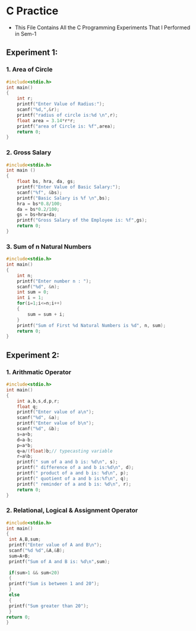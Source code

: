 # C Practice

- This File Contains All the C Programming Experiments That I Performed in Sem-1

## Experiment 1:

### 1. Area of Circle
```c
#include<stdio.h>
int main()
{
    int r;
    printf("Enter Value of Radius:");
    scanf("%d,",&r);
    printf("radius of circle is:%d \n",r);
    float area = 3.14*r*r;
    printf("area of Circle is: %f",area);
    return 0;
}
```
### 2. Gross Salary
```c
#include<stdio.h>
int main ()
{
	float bs, hra, da, gs;
	printf("Enter Value of Basic Salary:");
	scanf("%f", &bs);
	printf("Basic Salary is %f \n",bs);
	hra = bs*0.8/100;
	da = bs*0.2/100;
	gs = bs+hra+da;
	printf("Gross Salary of the Employee is: %f",gs);
	return 0;
}
```
### 3. Sum of n Natural Numbers
```c
#include<stdio.h>
int main() 
{
    int n;
    printf("Enter number n : ");
    scanf("%d", &n);
    int sum = 0;
    int i = 1;
    for(i=1;i<=n;i++)
	{
        sum = sum + i;
    }
    printf("Sum of First %d Natural Numbers is %d", n, sum);
    return 0;
}
```
## Experiment 2:

### 1. Arithmatic Operator
```c
#include<stdio.h>
int main()
{
	int a,b,s,d,p,r;
	float q;
	printf("Enter value of a\n");
    scanf("%d", &a);
    printf("Enter value of b\n");
    scanf("%d", &b);
    s=a+b;
    d=a-b;
    p=a*b;
    q=a/(float)b;// typecasting variable
    r=a%b;
    printf(" sum of a and b is: %d\n", s);
    printf(" difference of a and b is:%d\n", d);
    printf(" product of a and b is: %d\n", p);
    printf(" quotient of a and b is:%f\n", q);
    printf(" reminder of a and b is: %d\n", r);
    return 0;
}
```
### 2. Relational, Logical & Assignment Operator
```c
#include<stdio.h>
int main()
{
 int A,B,sum;
 printf("Enter value of A and B\n");
 scanf("%d %d",&A,&B);
 sum=A+B;
 printf("Sum of A and B is: %d\n",sum);
 
 if(sum>1 && sum<20)
 {
 printf("Sum is between 1 and 20");
 }
 else
 {
 printf("Sum greater than 20");
 }
return 0;
}
```
